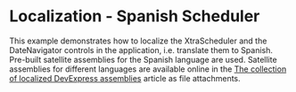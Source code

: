 # Localization - Spanish Scheduler


<p>This example demonstrates how to localize the XtraScheduler and the DateNavigator controls in the application, i.e. translate them to Spanish. Pre-built satellite assemblies for the Spanish language are used. Satellite assemblies for different languages are available online in the <a href="https://www.devexpress.com/Support/Center/p/A421">The collection of localized DevExpress assemblies</a>  article as file attachments.</p>

<br/>


